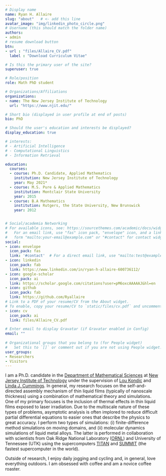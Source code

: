 ```yaml
---
# Display name
name: Ryan H. Allaire
slug: "about"   # <- add this line
avatar_image: "img/linkedin_photo_circle.png"
# Username (this should match the folder name)
authors:
- admin
# resume download button
btn:
- url : "files/Allaire_CV.pdf"
  label : "Download Curriculum Vitae"

# Is this the primary user of the site?
superuser: true

# Role/position
role: Math PhD student

# Organizations/Affiliations
organizations:
- name: The New Jersey Institute of Technology
  url: "https://www.njit.edu/"

# Short bio (displayed in user profile at end of posts)
bio: PhD

# Should the user's education and interests be displayed?
display_education: true

# interests:
# - Artificial Intelligence
# - Computational Linguistics
# - Information Retrieval

education:
  courses:
  - course: Ph.D. Candidate, Applied Mathematics
    institution: New Jersey Institute of Technology
    year: May 2021*
  - course: M.S. Pure & Applied Mathematics
    institution: Montclair State University
    year: 2015
  - course: B.A Mathematics
    institution: Rutgers, the State University, New Brunswick
    year: 2012


# Social/academia Networking
# For available icons, see: https://sourcethemes.com/academic/docs/widgets/#icons
#   For an email link, use "fas" icon pack, "envelope" icon, and a link in the
#   form "mailto:your-email@example.com" or "#contact" for contact widget.
social:
- icon: envelope
  icon_pack: fas
  link: '#contact'  # For a direct email link, use "mailto:test@example.org".
- icon: linkedin
  icon_pack: fab
  link: https://www.linkedin.com/in/ryan-h-allaire-600736112/
- icon: google-scholar
  icon_pack: ai
  link: https://scholar.google.com/citations?user=pM6oxcAAAAAJ&hl=en
- icon: github
  icon_pack: fab
  link: https://github.com/Ryallaire
# Link to a PDF of your resume/CV from the About widget.
# To enable, copy your resume/CV to `static/files/cv.pdf` and uncomment the lines below.  
- icon: cv
  icon_pack: ai
  link: files/Allaire_CV.pdf

# Enter email to display Gravatar (if Gravatar enabled in Config)
email: ""
  
# Organizational groups that you belong to (for People widget)
#   Set this to `[]` or comment out if you are not using People widget. Here is my [CV](files/JosePabonResume.pdf). 
user_groups:
- Researchers
- Visitors
---
```


I am a Ph.D. candidate in the [Department of Mathematical Sciences](https://math.njit.edu/) at [New Jersey Institute of Technology](https://www.njit.edu/) under the supervision of [Lou Kondic](https://web.njit.edu/~kondic/) and [Linda J. Cummings](https://people.njit.edu/faculty/lcumming#about). In general, my research focuses on the self-and-directed assembly mechanism of thin liquid films (typically of nanoscale thickness) using a combination of mathematical theory and simulations. One of my primary focuses is the inclusion of thermal effects in thin liquid films exposed to laser irradiation. Due to the multiscale nature of these types of problems, asymptotic analysis is often implored to reduce difficult partial differential equations to easier ones that describe the physics to great accuracy. I perform two types of simulations: (i) finite-difference method simulations on moving domains, and (ii) molecular dynamics simulations of liquid metal alloys. The latter is performed in collaboration with scientists from Oak Ridge National Laboratory ([ORNL](https://www.ornl.gov/)) and University of Tennessee (UTK) using the supercomputers [TITAN](https://www.olcf.ornl.gov/olcf-resources/compute-systems/titan/) and [SUMMIT](https://www.olcf.ornl.gov/summit/) (the fastest supercomputer in the world).

Outside of research, I enjoy daily jogging and cycling and, in general, love everything outdoors. I am obsessed with coffee and am a novice coffee roaster. 

